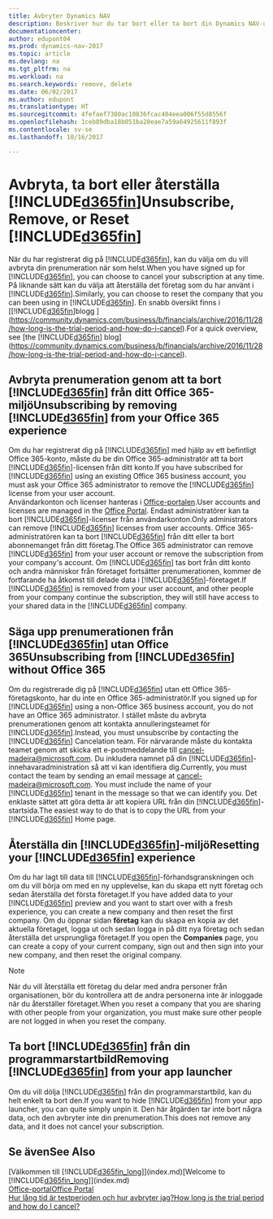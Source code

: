 ```yaml
---
title: Avbryter Dynamics NAV
description: Beskriver hur du tar bort eller ta bort din Dynamics NAV-upplevelse.
documentationcenter: 
author: edupont04
ms.prod: dynamics-nav-2017
ms.topic: article
ms.devlang: na
ms.tgt_pltfrm: na
ms.workload: na
ms.search.keywords: remove, delete
ms.date: 06/02/2017
ms.author: edupont
ms.translationtype: HT
ms.sourcegitcommit: 4fefaef7380ac10836fcac404eea006f55d8556f
ms.openlocfilehash: 1ceb89dba18b051ba20eae7a59a64925611f893f
ms.contentlocale: sv-se
ms.lasthandoff: 10/16/2017

---
```

# <a name="unsubscribe-remove-or-reset-included365finincludesd365finmdmd"></a><span data-ttu-id="0a9d5-103">Avbryta, ta bort eller återställa [!INCLUDE[d365fin](includes/d365fin_md.md)]</span><span class="sxs-lookup"><span data-stu-id="0a9d5-103">Unsubscribe, Remove, or Reset [!INCLUDE[d365fin](includes/d365fin_md.md)]</span></span>
<span data-ttu-id="0a9d5-104">När du har registrerat dig på [!INCLUDE[d365fin](includes/d365fin_md.md)], kan du välja om du vill avbryta din prenumeration när som helst.</span><span class="sxs-lookup"><span data-stu-id="0a9d5-104">When you have signed up for [!INCLUDE[d365fin](includes/d365fin_md.md)], you can choose to cancel your subscription at any time.</span></span> <span data-ttu-id="0a9d5-105">På liknande sätt kan du välja att återställa det företag som du har använt i [!INCLUDE[d365fin](includes/d365fin_md.md)].</span><span class="sxs-lookup"><span data-stu-id="0a9d5-105">Similarly, you can choose to reset the company that you can been using in [!INCLUDE[d365fin](includes/d365fin_md.md)].</span></span> <span data-ttu-id="0a9d5-106">En snabb översikt finns i [[!INCLUDE[d365fin](includes/d365fin_md.md)]blogg ](https://community.dynamics.com/business/b/financials/archive/2016/11/28/how-long-is-the-trial-period-and-how-do-i-cancel).</span><span class="sxs-lookup"><span data-stu-id="0a9d5-106">For a quick overview, see [the [!INCLUDE[d365fin](includes/d365fin_md.md)] blog](https://community.dynamics.com/business/b/financials/archive/2016/11/28/how-long-is-the-trial-period-and-how-do-i-cancel).</span></span>  

## <a name="unsubscribing-by-removing-included365finincludesd365finmdmd-from-your-office-365-experience"></a><span data-ttu-id="0a9d5-107">Avbryta prenumeration genom att ta bort [!INCLUDE[d365fin](includes/d365fin_md.md)] från ditt Office 365-miljö</span><span class="sxs-lookup"><span data-stu-id="0a9d5-107">Unsubscribing by removing [!INCLUDE[d365fin](includes/d365fin_md.md)] from your Office 365 experience</span></span>
<span data-ttu-id="0a9d5-108">Om du har registrerat dig på [!INCLUDE[d365fin](includes/d365fin_md.md)] med hjälp av ett befintligt Office 365-konto, måste du be din Office 365-administratör att ta bort [!INCLUDE[d365fin](includes/d365fin_md.md)]-licensen från ditt konto.</span><span class="sxs-lookup"><span data-stu-id="0a9d5-108">If you have subscribed for [!INCLUDE[d365fin](includes/d365fin_md.md)] using an existing Office 365 business account, you must ask your Office 365 administrator to remove the [!INCLUDE[d365fin](includes/d365fin_md.md)] license from your user account.</span></span>  
<span data-ttu-id="0a9d5-109">Användarkonton och licenser hanteras i [Office-portalen](https://portal.office.com).</span><span class="sxs-lookup"><span data-stu-id="0a9d5-109">User accounts and licenses are managed in the [Office Portal](https://portal.office.com).</span></span> <span data-ttu-id="0a9d5-110">Endast administratörer kan ta bort [!INCLUDE[d365fin](includes/d365fin_md.md)]-licenser från användarkonton.</span><span class="sxs-lookup"><span data-stu-id="0a9d5-110">Only administrators can remove [!INCLUDE[d365fin](includes/d365fin_md.md)] licenses from user accounts.</span></span> <span data-ttu-id="0a9d5-111">Office 365-administratören kan ta bort [!INCLUDE[d365fin](includes/d365fin_md.md)] från ditt eller ta bort abonnemanget från ditt företag.</span><span class="sxs-lookup"><span data-stu-id="0a9d5-111">The Office 365 administrator can remove [!INCLUDE[d365fin](includes/d365fin_md.md)] from your user account or remove the subscription from your company's account.</span></span> <span data-ttu-id="0a9d5-112">Om [!INCLUDE[d365fin](includes/d365fin_md.md)] tas bort från ditt konto och andra människor från företaget fortsätter prenumerationen, kommer de fortfarande ha åtkomst till delade data i [!INCLUDE[d365fin](includes/d365fin_md.md)]-företaget.</span><span class="sxs-lookup"><span data-stu-id="0a9d5-112">If [!INCLUDE[d365fin](includes/d365fin_md.md)] is removed from your user account, and other people from your company continue the subscription, they will still have access to your shared data in the [!INCLUDE[d365fin](includes/d365fin_md.md)] company.</span></span>  

## <a name="unsubscribing-from-included365finincludesd365finmdmd-without-office-365"></a><span data-ttu-id="0a9d5-113">Säga upp prenumerationen från [!INCLUDE[d365fin](includes/d365fin_md.md)] utan Office 365</span><span class="sxs-lookup"><span data-stu-id="0a9d5-113">Unsubscribing from [!INCLUDE[d365fin](includes/d365fin_md.md)] without Office 365</span></span>
<span data-ttu-id="0a9d5-114">Om du registrerade dig på [!INCLUDE[d365fin](includes/d365fin_md.md)] utan ett Office 365-företagskonto, har du inte en Office 365-administratör.</span><span class="sxs-lookup"><span data-stu-id="0a9d5-114">If you signed up for [!INCLUDE[d365fin](includes/d365fin_md.md)] using a non-Office 365 business account, you do not have an Office 365 administrator.</span></span> <span data-ttu-id="0a9d5-115">I stället måste du avbryta prenumerationen genom att kontakta annulleringsteamet för [!INCLUDE[d365fin](includes/d365fin_md.md)].</span><span class="sxs-lookup"><span data-stu-id="0a9d5-115">Instead, you must unsubscribe by contacting the [!INCLUDE[d365fin](includes/d365fin_md.md)] Cancelation team.</span></span> <span data-ttu-id="0a9d5-116">För närvarande måste du kontakta teamet genom att skicka ett e-postmeddelande till cancel-madeira@microsoft.com. Du inkludera namnet på din [!INCLUDE[d365fin](includes/d365fin_md.md)]-innehavaradministration så att vi kan identifiera dig.</span><span class="sxs-lookup"><span data-stu-id="0a9d5-116">Currently, you must contact the team by sending an email message at cancel-madeira@microsoft.com. You must include the name of your [!INCLUDE[d365fin](includes/d365fin_md.md)] tenant in the message so that we can identify you.</span></span> <span data-ttu-id="0a9d5-117">Det enklaste sättet att göra detta är att kopiera URL från din [!INCLUDE[d365fin](includes/d365fin_md.md)]-startsida.</span><span class="sxs-lookup"><span data-stu-id="0a9d5-117">The easiest way to do that is to copy the URL from your [!INCLUDE[d365fin](includes/d365fin_md.md)] Home page.</span></span>  

## <a name="resetting-your-included365finincludesd365finmdmd-experience"></a><span data-ttu-id="0a9d5-118">Återställa din [!INCLUDE[d365fin](includes/d365fin_md.md)]-miljö</span><span class="sxs-lookup"><span data-stu-id="0a9d5-118">Resetting your [!INCLUDE[d365fin](includes/d365fin_md.md)] experience</span></span>
<span data-ttu-id="0a9d5-119">Om du har lagt till data till [!INCLUDE[d365fin](includes/d365fin_md.md)]-förhandsgranskningen och om du vill börja om med en ny upplevelse, kan du skapa ett nytt företag och sedan återställa det första företaget.</span><span class="sxs-lookup"><span data-stu-id="0a9d5-119">If you have added data to your [!INCLUDE[d365fin](includes/d365fin_md.md)] preview and you want to start over with a fresh experience, you can create a new company and then reset the first company.</span></span> <span data-ttu-id="0a9d5-120">Om du öppnar sidan **företag** kan du skapa en kopia av det aktuella företaget, logga ut och sedan logga in på ditt nya företag och sedan återställa det ursprungliga företaget.</span><span class="sxs-lookup"><span data-stu-id="0a9d5-120">If you open the **Companies** page, you can create a copy of your current company, sign out and then sign into your new company, and then reset the original company.</span></span>  
> [!NOTE]  
>   <span data-ttu-id="0a9d5-121">När du vill återställa ett företag du delar med andra personer från organisationen, bör du kontrollera att de andra personerna inte är inloggade när du återställer företaget.</span><span class="sxs-lookup"><span data-stu-id="0a9d5-121">When you reset a company that you are sharing with other people from your organization, you must make sure other people are not logged in when you reset the company.</span></span>  

## <a name="removing-included365finincludesd365finmdmd-from-your-app-launcher"></a><span data-ttu-id="0a9d5-122">Ta bort [!INCLUDE[d365fin](includes/d365fin_md.md)] från din programmarstartbild</span><span class="sxs-lookup"><span data-stu-id="0a9d5-122">Removing [!INCLUDE[d365fin](includes/d365fin_md.md)] from your app launcher</span></span>
<span data-ttu-id="0a9d5-123">Om du vill dölja [!INCLUDE[d365fin](includes/d365fin_md.md)] från din programmarstartbild, kan du helt enkelt ta bort den.</span><span class="sxs-lookup"><span data-stu-id="0a9d5-123">If you want to hide [!INCLUDE[d365fin](includes/d365fin_md.md)] from your app launcher, you can quite simply unpin it.</span></span> <span data-ttu-id="0a9d5-124">Den här åtgärden tar inte bort några data, och den avbryter inte din prenumeration.</span><span class="sxs-lookup"><span data-stu-id="0a9d5-124">This does not remove any data, and it does not cancel your subscription.</span></span>  

## <a name="see-also"></a><span data-ttu-id="0a9d5-125">Se även</span><span class="sxs-lookup"><span data-stu-id="0a9d5-125">See Also</span></span>
<span data-ttu-id="0a9d5-126">[Välkommen till [!INCLUDE[d365fin_long](includes/d365fin_long_md.md)]](index.md)</span><span class="sxs-lookup"><span data-stu-id="0a9d5-126">[Welcome to [!INCLUDE[d365fin_long](includes/d365fin_long_md.md)]](index.md)</span></span>  
[<span data-ttu-id="0a9d5-127">Office-portal</span><span class="sxs-lookup"><span data-stu-id="0a9d5-127">Office Portal</span></span>](https://portal.office.com)  
[<span data-ttu-id="0a9d5-128">Hur lång tid är testperioden och hur avbryter jag?</span><span class="sxs-lookup"><span data-stu-id="0a9d5-128">How long is the trial period and how do I cancel?</span></span>](https://community.dynamics.com/business/b/financials/archive/2016/11/28/how-long-is-the-trial-period-and-how-do-i-cancel)  

